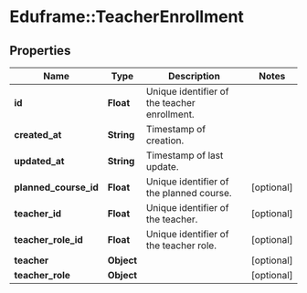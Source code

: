 # Eduframe::TeacherEnrollment

## Properties
Name | Type | Description | Notes
------------ | ------------- | ------------- | -------------
**id** | **Float** | Unique identifier of the teacher enrollment. | 
**created_at** | **String** | Timestamp of creation. | 
**updated_at** | **String** | Timestamp of last update. | 
**planned_course_id** | **Float** | Unique identifier of the planned course. | [optional] 
**teacher_id** | **Float** | Unique identifier of the teacher. | [optional] 
**teacher_role_id** | **Float** | Unique identifier of the teacher role. | [optional] 
**teacher** | **Object** |  | [optional] 
**teacher_role** | **Object** |  | [optional] 


